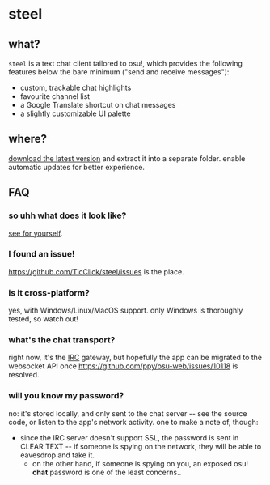 # steel

## what?

`steel` is a text chat client tailored to osu!, which provides the following features below the bare minimum ("send and receive messages"):

- custom, trackable chat highlights
- favourite channel list
- a Google Translate shortcut on chat messages
- a slightly customizable UI palette

## where?

[download the latest version](https://github.com/TicClick/steel/releases/latest) and extract it into a separate folder. enable automatic updates for better experience.

## FAQ

### so uhh what does it look like?

[see for yourself](media/github-assets/main-window.png).

### I found an issue!

https://github.com/TicClick/steel/issues is the place.

### is it cross-platform?

yes, with Windows/Linux/MacOS support. only Windows is thoroughly tested, so watch out!

### what's the chat transport?

right now, it's the [IRC](https://osu.ppy.sh/wiki/IRC) gateway, but hopefully the app can be migrated to the websocket API once https://github.com/ppy/osu-web/issues/10118 is resolved.

### will you know my password?

no: it's stored locally, and only sent to the chat server -- see the source code, or listen to the app's network activity. one to make a note of, though:

- since the IRC server doesn't support SSL, the password is sent in CLEAR TEXT -- if someone is spying on the network, they will be able to eavesdrop and take it.
  - on the other hand, if someone is spying on you, an exposed osu! **chat** password is one of the least concerns..
